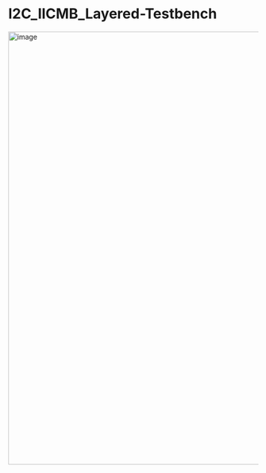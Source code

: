 # I2C_IICMB_Layered-Testbench
<img width="873" alt="image" src="https://github.com/user-attachments/assets/9abf09ee-6f26-47b7-bcd8-4418ddb32d9c">
